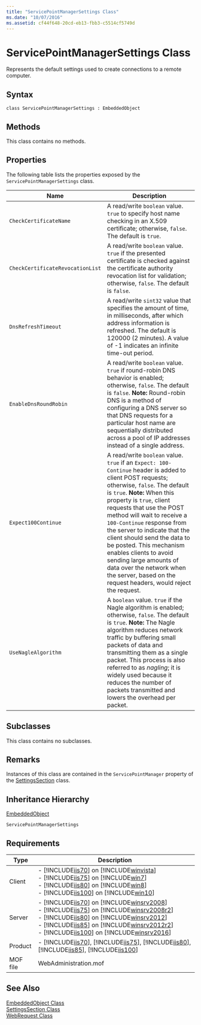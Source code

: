```yaml
---
title: "ServicePointManagerSettings Class"
ms.date: "10/07/2016"
ms.assetid: cf44f648-20cd-eb13-fbb3-c5514cf5749d
---
```

# ServicePointManagerSettings Class
Represents the default settings used to create connections to a remote computer.  
  
## Syntax  
  
```vbs  
class ServicePointManagerSettings : EmbeddedObject  
```  
  
## Methods  
 This class contains no methods.  
  
## Properties  
 The following table lists the properties exposed by the `ServicePointManagerSettings` class.  
  
|Name|Description|  
|----------|-----------------|  
|`CheckCertificateName`|A read/write `boolean` value. `true` to specify host name checking in an X.509 certificate; otherwise, `false`. The default is `true`.|  
|`CheckCertificateRevocationList`|A read/write `boolean` value. `true` if the presented certificate is checked against the certificate authority revocation list for validation; otherwise, `false`. The default is `false`.|  
|`DnsRefreshTimeout`|A read/write `sint32` value that specifies the amount of time, in milliseconds, after which address information is refreshed. The default is 120000 (2 minutes). A value of -1 indicates an infinite time-out period.|  
|`EnableDnsRoundRobin`|A read/write `boolean` value. `true` if round-robin DNS behavior is enabled; otherwise, `false`. The default is `false`. **Note:**  Round-robin DNS is a method of configuring a DNS server so that DNS requests for a particular host name are sequentially distributed across a pool of IP addresses instead of a single address.|  
|`Expect100Continue`|A read/write `boolean` value. `true` if an `Expect: 100-Continue` header is added to client POST requests; otherwise, `false`. The default is `true`. **Note:**  When this property is `true`, client requests that use the POST method will wait to receive a `100-Continue` response from the server to indicate that the client should send the data to be posted. This mechanism enables clients to avoid sending large amounts of data over the network when the server, based on the request headers, would reject the request.|  
|`UseNagleAlgorithm`|A `boolean` value. `true` if the Nagle algorithm is enabled; otherwise, `false`. The default is `true`. **Note:**  The Nagle algorithm reduces network traffic by buffering small packets of data and transmitting them as a single packet. This process is also referred to as *nagling*; it is widely used because it reduces the number of packets transmitted and lowers the overhead per packet.|  
  
## Subclasses  
 This class contains no subclasses.  
  
## Remarks  
 Instances of this class are contained in the `ServicePointManager` property of the [SettingsSection](../wmi-provider/settingssection-class.md) class.  
  
## Inheritance Hierarchy  
 [EmbeddedObject](../wmi-provider/embeddedobject-class.md)  
  
 `ServicePointManagerSettings`  
  
## Requirements  
  
|Type|Description|  
|----------|-----------------|  
|Client|-   [!INCLUDE[iis70](../wmi-provider/includes/iis70-md.md)] on [!INCLUDE[winvista](../wmi-provider/includes/winvista-md.md)]<br />-   [!INCLUDE[iis75](../wmi-provider/includes/iis75-md.md)] on [!INCLUDE[win7](../wmi-provider/includes/win7-md.md)]<br />-   [!INCLUDE[iis80](../wmi-provider/includes/iis80-md.md)] on [!INCLUDE[win8](../wmi-provider/includes/win8-md.md)]<br />-   [!INCLUDE[iis100](../wmi-provider/includes/iis100-md.md)] on [!INCLUDE[win10](../wmi-provider/includes/win10-md.md)]|  
|Server|-   [!INCLUDE[iis70](../wmi-provider/includes/iis70-md.md)] on [!INCLUDE[winsrv2008](../wmi-provider/includes/winsrv2008-md.md)]<br />-   [!INCLUDE[iis75](../wmi-provider/includes/iis75-md.md)] on [!INCLUDE[winsrv2008r2](../wmi-provider/includes/winsrv2008r2-md.md)]<br />-   [!INCLUDE[iis80](../wmi-provider/includes/iis80-md.md)] on [!INCLUDE[winsrv2012](../wmi-provider/includes/winsrv2012-md.md)]<br />-   [!INCLUDE[iis85](../wmi-provider/includes/iis85-md.md)] on [!INCLUDE[winsrv2012r2](../wmi-provider/includes/winsrv2012r2-md.md)]<br />-   [!INCLUDE[iis100](../wmi-provider/includes/iis100-md.md)] on [!INCLUDE[winsrv2016](../wmi-provider/includes/winsrv2016-md.md)]|  
|Product|-   [!INCLUDE[iis70](../wmi-provider/includes/iis70-md.md)], [!INCLUDE[iis75](../wmi-provider/includes/iis75-md.md)], [!INCLUDE[iis80](../wmi-provider/includes/iis80-md.md)], [!INCLUDE[iis85](../wmi-provider/includes/iis85-md.md)], [!INCLUDE[iis100](../wmi-provider/includes/iis100-md.md)]|  
|MOF file|WebAdministration.mof|  
  
## See Also  
 [EmbeddedObject Class](../wmi-provider/embeddedobject-class.md)   
 [SettingsSection Class](../wmi-provider/settingssection-class.md)   
 [WebRequest Class](https://go.microsoft.com/fwlink/?LinkId=69332)